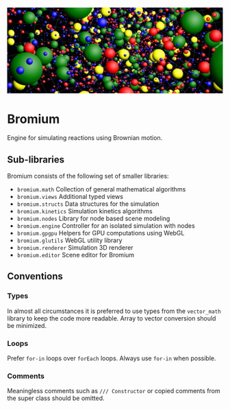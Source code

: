 ![Banner](banner.png)

Bromium
=======
Engine for simulating reactions using Brownian motion.

Sub-libraries
-------------
Bromium consists of the following set of smaller libraries:

- `bromium.math` Collection of general mathematical algorithms
- `bromium.views` Additional typed views
- `bromium.structs` Data structures for the simulation
- `bromium.kinetics` Simulation kinetics algorithms
- `bromium.nodes` Library for node based scene modeling
- `bromium.engine` Controller for an isolated simulation with nodes
- `bromium.gpgpu` Helpers for GPU computations using WebGL
- `bromium.glutils` WebGL utility library
- `bromium.renderer` Simulation 3D renderer
- `bromium.editor` Scene editor for Bromium

Conventions
-----------
### Types
In almost all circumstances it is preferred to use types from the `vector_math`
library to keep the code more readable. Array to vector conversion should be
minimized.

### Loops
Prefer `for-in` loops over `forEach` loops. Always use `for-in` when possible.

### Comments
Meaningless comments such as `/// Constructor` or copied comments from the
super class should be omitted.

